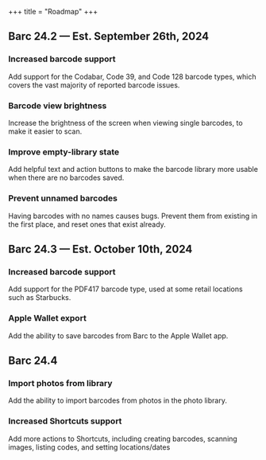 +++
title = "Roadmap"
+++

## Barc 24.2 — Est. September 26th, 2024
### Increased barcode support
Add support for the Codabar, Code 39, and Code 128 barcode types, which covers the vast majority of reported barcode issues.

### Barcode view brightness
Increase the brightness of the screen when viewing single barcodes, to make it easier to scan.

### Improve empty-library state
Add helpful text and action buttons to make the barcode library more usable when there are no barcodes saved.

### Prevent unnamed barcodes
Having barcodes with no names causes bugs. Prevent them from existing in the first place, and reset ones that exist already.

## Barc 24.3 — Est. October 10th, 2024
### Increased barcode support
Add support for the PDF417 barcode type, used at some retail locations such as Starbucks.

### Apple Wallet export
Add the ability to save barcodes from Barc to the Apple Wallet app.

## Barc 24.4

### Import photos from library
Add the ability to import barcodes from photos in the photo library.

### Increased Shortcuts support
Add more actions to Shortcuts, including creating barcodes, scanning images, listing codes, and setting locations/dates
